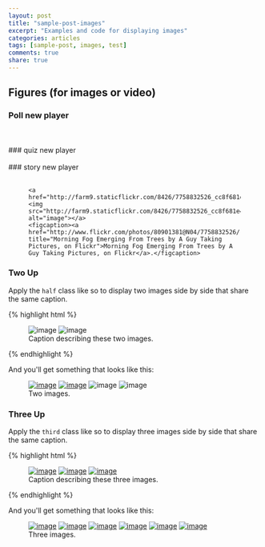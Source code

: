 ```yaml
---
layout: post
title: "sample-post-images"
excerpt: "Examples and code for displaying images"
categories: articles
tags: [sample-post, images, test]
comments: true
share: true
---
```

## Figures (for images or video)

### Poll new player
<br>
<div class="apester-media" data-media-id="5ba3add7a7215877b9344d0c" data-player="true" height="512"></div><script async src="https://static.stg.apester.com/js/sdk/latest/apester-sdk.js"></script>
<br>
### quiz new player
<br>
<div class="apester-media" data-media-id="5ba3ae7aa721586562344d13" data-player="true" height="512"></div><script async src="https://static.stg.apester.com/js/sdk/latest/apester-sdk.js"></script>
<br>
### story new player
<br>
<div class="apester-media" data-media-id="5ba3aecea7215861de344d14" data-player="true" height="512"></div><script async src="https://static.stg.apester.com/js/sdk/latest/apester-sdk.js"></script>
<br>
<figure>

	<a href="http://farm9.staticflickr.com/8426/7758832526_cc8f681e48_b.jpg"><img src="http://farm9.staticflickr.com/8426/7758832526_cc8f681e48_c.jpg" alt="image"></a>
	<figcaption><a href="http://www.flickr.com/photos/80901381@N04/7758832526/" title="Morning Fog Emerging From Trees by A Guy Taking Pictures, on Flickr">Morning Fog Emerging From Trees by A Guy Taking Pictures, on Flickr</a>.</figcaption>
</figure>

### Two Up



Apply the `half` class like so to display two images side by side that share the same caption.

{% highlight html %}
<figure class="half">
	<img src="/images/image-filename-1.jpg" alt="image">
	<img src="/images/image-filename-2.jpg" alt="image">
	<figcaption>Caption describing these two images.</figcaption>
</figure>
{% endhighlight %}

And you'll get something that looks like this:

<figure class="half">
	<a href="http://placehold.it/1200x600.jpg"><img src="http://placehold.it/600x300.jpg" alt="image"></a>
	<a href="http://placehold.it/1200x600.jpg"><img src="http://placehold.it/600x300.jpg" alt="image"></a>
	<img src="http://placehold.it/600x300.jpg" alt="image">
	<img src="http://placehold.it/600x300.jpg" alt="image">
	<figcaption>Two images.</figcaption>
</figure>

### Three Up

Apply the `third` class like so to display three images side by side that share the same caption.

{% highlight html %}
<figure class="third">
	<a href="http://placehold.it/1200x600.jpg"><img src="http://placehold.it/600x300.jpg" alt="image"></a>
	<a href="http://placehold.it/1200x600.jpg"><img src="http://placehold.it/600x300.jpg" alt="image"></a>
	<a href="http://placehold.it/1200x600.jpg"><img src="http://placehold.it/600x300.jpg" alt="image"></a>
	<figcaption>Caption describing these three images.</figcaption>
</figure>
{% endhighlight %}

And you'll get something that looks like this:

<figure class="third">
	<a href="http://placehold.it/1200x600.jpg"><img src="http://placehold.it/600x300.jpg" alt="image"></a>
	<a href="http://placehold.it/1200x600.jpg"><img src="http://placehold.it/600x300.jpg" alt="image"></a>
	<a href="http://placehold.it/1200x600.jpg"><img src="http://placehold.it/600x300.jpg" alt="image"></a>
	<a href="http://placehold.it/1200x600.jpg"><img src="http://placehold.it/600x300.jpg" alt="image"></a>
	<a href="http://placehold.it/1200x600.jpg"><img src="http://placehold.it/600x300.jpg" alt="image"></a>
	<a href="http://placehold.it/1200x600.jpg"><img src="http://placehold.it/600x300.jpg" alt="image"></a>
	<figcaption>Three images.</figcaption>
</figure>

